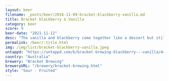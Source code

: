 ```yaml
---
layout: beer
filename: _posts/beer/2016-11-09-bracket-blackberry-vanilla.md
title: Bracket blackberry & Vanilla
category: beer
score: 9
beer-date: "2021-11-12"
desc: "The vanilla and blackberry come together like a dessert but still with that little bit of sourness and a little bit of beer"
permalink: /beer/:title.html
img: /img/list/bracket-blackberry-vanilla.jpeg
untappd: "https://untappd.com/b/bracket-brewing-blackberry---vanilla/4476273"
country: "Australia"
brewery: "Bracket Brewing"
breweryURL: "/brewery/bracket-brewing.html"
style: "Sour - Fruited"
---
```

